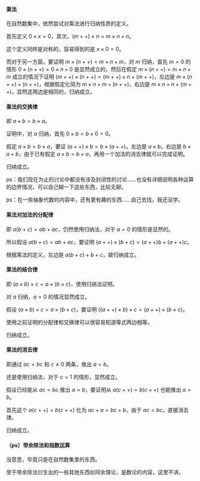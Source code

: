 #### 乘法

在自然数集中，依然尝试对乘法进行归纳性质的定义。

首先定义 $0\times x=0$，其次，$(m++)\times n=m\times n+n$。

这个定义同样是对称的，容易得到的是 $x\times 0=0$。

而对于另一方面，要证明 $m\times (n++)=m\times n+m$，对 $m$ 归纳，首先 $m=0$ 的情形 $0\times (n++)=0\times n+0$ 是显然成立的，然后在假定 $m\times (n++)=m\times n+m$ 成立的情况下证明 $(m++)\times (n++)=(m++)\times n+(m++)$，左边是 $m\times(n++)+(n++)$，根据假定化简为 $m\times n+m+(n++)$，右边是 $m\times n+n+(m++)$，显然这两边是相同的，归纳成立。

#### 乘法的交换律

即 $a\times b = b\times a$。

证明中，对 $a$ 归纳，首先 $0\times b=b\times 0=0$。

假定 $a\times b = b\times a$，要证 $(a++)\times b=b\times (a++)$，左边是 $a\times b$，右边是 $b\times a+b$，由于已有假定 $a\times b=b\times a$，再用一个加法的消去律就可以完成证明。

归纳成立。

ps：我们现在为止的讨论中都没有涉及封闭性的讨论……也没有详细说明各种运算的边界情况，可以自己糊一下这些东西，比较无聊。

ps：在一些抽象代数的内容中，还有更有趣的东西……自己去找，我还没学。

#### 乘法对加法的分配律

即 $a(b+c)=ab+ac$，仍然使用归纳法，对于 $a=0$ 的情形是显然的。

所以假设 $a(b+c)=ab+ac$，要证明 $(a++)\times(b+c)=(a++)b+(a++)c$。

根据乘法的定义，左边是 $a(b+c)+b+c$，故归纳成立。

#### 乘法的结合律

即 $(a\times b)\times c=a\times (b\times c)$，使用归纳法证明。

对 $a$ 归纳，$a=0$ 的情况显然成立。

假设 $(a\times b)\times c=a\times (b\times c)$，要证明 $((a++)\times b)\times c=(a++)\times (b\times c)$。

使用之前证明的分配律和交换律可以很容易知道等式两边相等。

归纳成立。

#### 乘法的消去律

即通过 $ac=bc$ 和 $c\neq 0$ 两条，推出 $a=b$。

还是使用归纳法，对于 $c=1$ 的情形，显然成立。

假设已经能从 $ac=bc$ 推出 $a=b$，要证明从 $a(c++)=b(c++)$ 也能推出 $a=b$。

首先这个 $a(c++)=b(c++)$ 化为 $ac+a=bc+b$，由于 $ac=bc$，直接消去律。

归纳成立。

#### （ps）带余除法和指数运算

没意思，毕竟只是在自然数集里的东西。

至于带余除法衍生出的一些其他东西如同余理论，是数论的内容，这里不讲。
